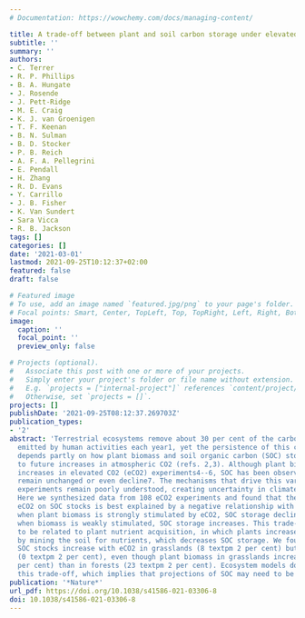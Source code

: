 ```yaml
---
# Documentation: https://wowchemy.com/docs/managing-content/

title: A trade-off between plant and soil carbon storage under elevated CO2
subtitle: ''
summary: ''
authors:
- C. Terrer
- R. P. Phillips
- B. A. Hungate
- J. Rosende
- J. Pett-Ridge
- M. E. Craig
- K. J. van Groenigen
- T. F. Keenan
- B. N. Sulman
- B. D. Stocker
- P. B. Reich
- A. F. A. Pellegrini
- E. Pendall
- H. Zhang
- R. D. Evans
- Y. Carrillo
- J. B. Fisher
- K. Van Sundert
- Sara Vicca
- R. B. Jackson
tags: []
categories: []
date: '2021-03-01'
lastmod: 2021-09-25T10:12:37+02:00
featured: false
draft: false

# Featured image
# To use, add an image named `featured.jpg/png` to your page's folder.
# Focal points: Smart, Center, TopLeft, Top, TopRight, Left, Right, BottomLeft, Bottom, BottomRight.
image:
  caption: ''
  focal_point: ''
  preview_only: false

# Projects (optional).
#   Associate this post with one or more of your projects.
#   Simply enter your project's folder or file name without extension.
#   E.g. `projects = ["internal-project"]` references `content/project/deep-learning/index.md`.
#   Otherwise, set `projects = []`.
projects: []
publishDate: '2021-09-25T08:12:37.269703Z'
publication_types:
- '2'
abstract: 'Terrestrial ecosystems remove about 30 per cent of the carbon dioxide (CO2)
  emitted by human activities each year1, yet the persistence of this carbon sink
  depends partly on how plant biomass and soil organic carbon (SOC) stocks respond
  to future increases in atmospheric CO2 (refs. 2,3). Although plant biomass often
  increases in elevated CO2 (eCO2) experiments4--6, SOC has been observed to increase,
  remain unchanged or even decline7. The mechanisms that drive this variation across
  experiments remain poorly understood, creating uncertainty in climate projections8,9.
  Here we synthesized data from 108 eCO2 experiments and found that the effect of
  eCO2 on SOC stocks is best explained by a negative relationship with plant biomass:
  when plant biomass is strongly stimulated by eCO2, SOC storage declines; conversely,
  when biomass is weakly stimulated, SOC storage increases. This trade-off appears
  to be related to plant nutrient acquisition, in which plants increase their biomass
  by mining the soil for nutrients, which decreases SOC storage. We found that, overall,
  SOC stocks increase with eCO2 in grasslands (8 textpm 2 per cent) but not in forests
  (0 textpm 2 per cent), even though plant biomass in grasslands increase less (9 textpm 3
  per cent) than in forests (23 textpm 2 per cent). Ecosystem models do not reproduce
  this trade-off, which implies that projections of SOC may need to be revised.'
publication: '*Nature*'
url_pdf: https://doi.org/10.1038/s41586-021-03306-8
doi: 10.1038/s41586-021-03306-8
---
```

